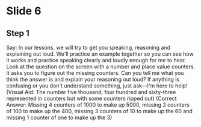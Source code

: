 # Slide 6

## Step 1

Say: In our lessons, we will try to get you speaking, reasoning and explaining out loud. We'll practice an example together so you can see how it works and practice speaking clearly and loudly enough for me to hear. Look at the question on the screen with a number and place value counters. It asks you to figure out the missing counters. Can you tell me what you think the answer is and explain your reasoning out loud? If anything is confusing or you don't understand something, just ask—I'm here to help! (Visual Aid: The number five thousand, four hundred and sixty-three represented in counters but with some counters ripped out) (Correct Answer: Missing 4 counters of 1000 to make up 5000, missing 2 counters of 100 to make up the 400, missing 3 counters of 10 to make up the 60 and missing 1 counter of one to make up the 3)
